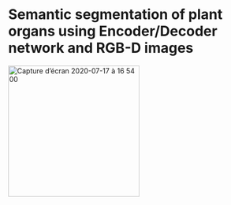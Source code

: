 # Semantic segmentation of plant organs using Encoder/Decoder network and RGB-D images

<img width="266" alt="Capture d’écran 2020-07-17 à 16 54 00" src="https://user-images.githubusercontent.com/62508367/87860679-b2e9a280-c93f-11ea-9858-bab12d273d76.png">
